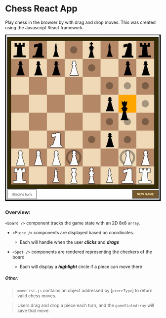 # Chess React App

Play chess in the browser by with drag and drop moves. This was created using the Javascript React framework.

![Game Screenshot](./screenshot.jpg)

### Overview:
```<Board />``` component tracks the game state with an 2D 8x8 ```array```.  
* ```<Piece />``` components are displayed based on coordinates.
  * Each will handle when the user ***clicks*** and ***drags***

* ```<Spot />``` components are rendered representing the checkers of the board
    * Each will display a ***highlight*** circle if a piece can move there

##### Other: 
>```moveList.js``` contains an object addressed by [```pieceType```] to return valid chess moves.

> Users drag and drop a piece each turn, and the ```gameStateArray``` will save that move.